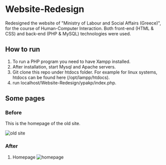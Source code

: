 # Website-Redesign
Redesigned the website of "Ministry of Labour and Social Affairs (Greece)", for the course of Human-Computer Interaction. Both front-end (HTML &amp; CSS) and back-end (PHP &amp; MySQL) technologies were used.

## How to run
1. To run a PHP program you need to have Xampp installed. 
2. After installation, start Mysql and Apache servers. 
3. Git clone this repo under htdocs folder. For example for linux systems, htdocs can be found here (/opt/lampp/htdocs).
4. run localhost/Website-Redesign/ypakp/index.php.

## Some pages

### Before
This is the homepage of the old site.

![old site](https://i.ibb.co/g3gJ3Qp/site-before.png)

### After

1. Homepage
![homepage](https://i.ibb.co/4KhFmmN/home.png)
